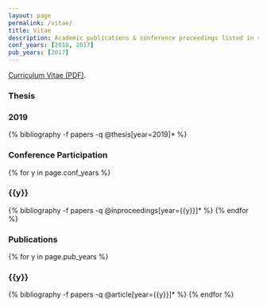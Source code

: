 ```yaml
---
layout: page
permalink: /vitae/
title: Vitae
description: Academic publications & conference proceedings listed in reverse chronological order.
conf_years: [2018, 2017]
pub_years: [2017]
---
```


[Curriculum Vitae (PDF)](/assets/pdf/cv.pdf).

### Thesis
  <h3 class="year">2019</h3>
  {% bibliography -f papers -q @thesis[year=2019]* %}

### Conference Participation
{% for y in page.conf_years %}
  <h3 class="year">{{y}}</h3>
  {% bibliography -f papers -q @inproceedings[year={{y}}]* %}
{% endfor %}


### Publications
{% for y in page.pub_years %}
  <h3 class="year">{{y}}</h3>
  {% bibliography -f papers -q @article[year={{y}}]* %}
{% endfor %}
